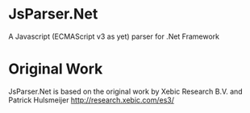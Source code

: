 JsParser.Net
============

A Javascript (ECMAScript v3 as yet) parser for .Net Framework

Original Work
=============

JsParser.Net is based on the original work by Xebic Research B.V. and Patrick Hulsmeijer http://research.xebic.com/es3/
